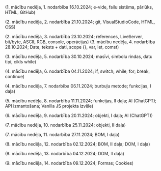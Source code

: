  (1. mācību nedēļa, 1. nodarbība 16.10.2024; e-vide, failu sistēma, pārlūks, HTML, GitHub)

 (2. mācību nedēļa, 2. nodarbība 21.10.2024; git, VisualStudioCode, HTML, CSS)

 (2. mācību nedēļa, 3. nodarbība 23.10.2024; references, LiveServer, bit/byte, ASCII, RGB, console, operācijas)
 (3. mācību nedēļa, 4. nodarbība 28.10.2024; Date, teksts + dati, scope {}, var, let, comst)

 (3. mācību nedēļa, 5. nodarbība 30.10.2024; masīvi, simbolu rindas, datu tipi, cikls while)

 (4. mācību nedēļa, 6. nodarbība 04.11.2024; if, switch, while, for; break, continue)

 (4. mācību nedēļa, 7. nodarbība 06.11.2024; burbuļu metode; funkcijas, I daļa)

 (5. mācību nedēļa, 8. nodarbība 11.11.2024; funkcijas, II daļa; AI (ChatGPT); API izmantošana; Vanilla JS projekta izvēle)

 (6. mācību nedēļa, 9. nodarbība 20.11.2024; objekti, I daļa; AI (ChatGPT))

 (7. mācību nedēļa, 10. nodarbība 25.11.2024; objekti, II daļa)

 (7. mācību nedēļa, 11. nodarbība 27.11.2024; BOM, I daļa)

 (8. mācību nedēļa, 12. nodarbība 02.12.2024; BOM, II daļa; DOM, I daļa)

 (8. mācību nedēļa, 13. nodarbība 04.12.2024; DOM, II daļa)

 (9. mācību nedēļa, 14. nodarbība 09.12.2024; Formas; Cookies)